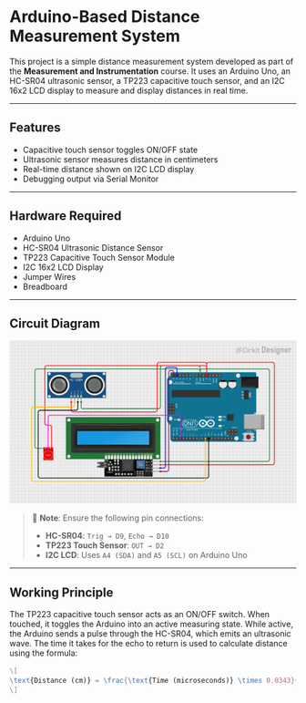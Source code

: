 # Arduino-Based Distance Measurement System

This project is a simple distance measurement system developed as part of the **Measurement and Instrumentation** course. It uses an Arduino Uno, an HC-SR04 ultrasonic sensor, a TP223 capacitive touch sensor, and an I2C 16x2 LCD display to measure and display distances in real time.

---

## Features
- Capacitive touch sensor toggles ON/OFF state
- Ultrasonic sensor measures distance in centimeters
- Real-time distance shown on I2C LCD display
- Debugging output via Serial Monitor

---

## Hardware Required
- Arduino Uno
- HC-SR04 Ultrasonic Distance Sensor
- TP223 Capacitive Touch Sensor Module
- I2C 16x2 LCD Display
- Jumper Wires
- Breadboard

---

## Circuit Diagram

![Circuit Diagram](circuit_image.png)

> 📌 **Note**: Ensure the following pin connections:
> - **HC-SR04**: `Trig → D9`, `Echo → D10`
> - **TP223 Touch Sensor**: `OUT → D2`
> - **I2C LCD**: Uses `A4 (SDA)` and `A5 (SCL)` on Arduino Uno

---

## Working Principle

The TP223 capacitive touch sensor acts as an ON/OFF switch. When touched, it toggles the Arduino into an active measuring state. While active, the Arduino sends a pulse through the HC-SR04, which emits an ultrasonic wave. The time it takes for the echo to return is used to calculate distance using the formula:

```latex
\[
\text{Distance (cm)} = \frac{\text{Time (microseconds)} \times 0.0343}{2}
\]
